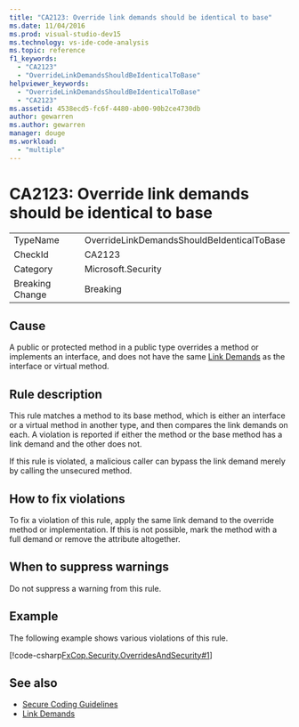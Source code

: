 ```yaml
---
title: "CA2123: Override link demands should be identical to base"
ms.date: 11/04/2016
ms.prod: visual-studio-dev15
ms.technology: vs-ide-code-analysis
ms.topic: reference
f1_keywords:
  - "CA2123"
  - "OverrideLinkDemandsShouldBeIdenticalToBase"
helpviewer_keywords:
  - "OverrideLinkDemandsShouldBeIdenticalToBase"
  - "CA2123"
ms.assetid: 4538ecd5-fc6f-4480-ab00-90b2ce4730db
author: gewarren
ms.author: gewarren
manager: douge
ms.workload:
  - "multiple"
---
```

# CA2123: Override link demands should be identical to base

|||
|-|-|
|TypeName|OverrideLinkDemandsShouldBeIdenticalToBase|
|CheckId|CA2123|
|Category|Microsoft.Security|
|Breaking Change|Breaking|

## Cause
 A public or protected method in a public type overrides a method or implements an interface, and does not have the same [Link Demands](/dotnet/framework/misc/link-demands) as the interface or virtual method.

## Rule description
 This rule matches a method to its base method, which is either an interface or a virtual method in another type, and then compares the link demands on each. A violation is reported if either the method or the base method has a link demand and the other does not.

 If this rule is violated, a malicious caller can bypass the link demand merely by calling the unsecured method.

## How to fix violations
 To fix a violation of this rule, apply the same link demand to the override method or implementation. If this is not possible, mark the method with a full demand or remove the attribute altogether.

## When to suppress warnings
 Do not suppress a warning from this rule.

## Example
 The following example shows various violations of this rule.

 [!code-csharp[FxCop.Security.OverridesAndSecurity#1](../code-quality/codesnippet/CSharp/ca2123-override-link-demands-should-be-identical-to-base_1.cs)]

## See also

- [Secure Coding Guidelines](/dotnet/standard/security/secure-coding-guidelines)
- [Link Demands](/dotnet/framework/misc/link-demands)